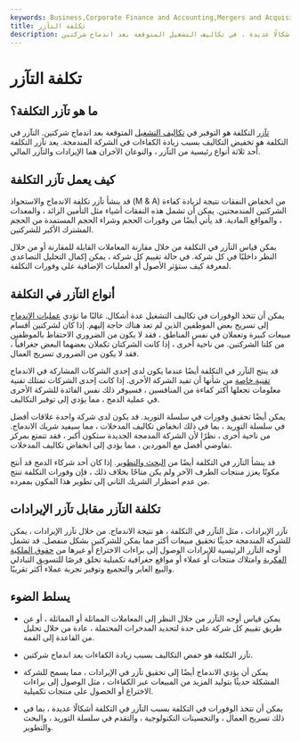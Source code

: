 ```yaml
---
keywords: Business,Corporate Finance and Accounting,Mergers and Acquisitions,M&amp;amp;A
title: تكلفة التآزر
description: تآزر التكلفة هو الوفورات ، التي يمكن أن تتخذ أشكالًا عديدة ، في تكاليف التشغيل المتوقعة بعد اندماج شركتين.
---
```


# تكلفة التآزر
## ما هو تآزر التكلفة؟

[تآزر](/synergy) التكلفة هو التوفير في [تكاليف التشغيل](/operating-cost) المتوقعة بعد اندماج شركتين. التآزر في التكلفة هو تخفيض التكاليف بسبب زيادة الكفاءات في الشركة المندمجة. يعد تآزر التكلفة أحد ثلاثة أنواع رئيسية من التآزر ، والنوعان الآخران هما الإيرادات والتآزر المالي.

## كيف يعمل تآزر التكلفة

قد ينشأ تآزر تكلفة الاندماج والاستحواذ (M & A) من انخفاض النفقات نتيجة لزيادة كفاءة الشركتين المندمجتين. يمكن أن تشمل هذه النفقات أشياء مثل التأمين الزائد ، والمعدات ، والمواقع المادية. قد يأتي أيضًا من وفورات الحجم وشراء الحجم المستمدة من الحجم المشترك الأكبر للشركتين.

يمكن قياس التآزر في التكلفة من خلال مقارنة المعاملات القابلة للمقارنة أو من خلال النظر داخليًا في كل شركة. في حالة تقييم كل شركة ، يمكن إكمال التحليل التصاعدي لمعرفة كيف ستؤثر الأصول أو العمليات الإضافية على وفورات التكلفة.

## أنواع التآزر في التكلفة

يمكن أن تتخذ الوفورات في تكاليف التشغيل عدة أشكال. غالبًا ما تؤدي [عمليات الاندماج](/merger) إلى تسريح بعض الموظفين الذين لم تعد هناك حاجة إليهم. إذا كان لشركتين أقسام مبيعات كبيرة وتعملان في نفس المناطق ، فقد لا يكون من الضروري الاحتفاظ بالموظفين من كلتا الشركتين. من ناحية أخرى ، إذا كانت الشركتان تكملان بعضهما البعض جغرافياً ، فقد لا يكون من الضروري تسريح العمال.

قد ينتج التآزر في التكلفة أيضًا عندما يكون لدى إحدى الشركات المشاركة في الاندماج [تقنية خاصة](/proprietarytechnology) من شأنها أن تفيد الشركة الأخرى. إذا كانت إحدى الشركات تمتلك تقنية معلومات تجعلها أكثر كفاءة من المنافسين ، فسيوفر ذلك نفس الفائدة للشركة الأخرى في عملية الدمج ، مما يؤدي إلى توفير التكاليف.

يمكن أيضًا تحقيق وفورات في سلسلة التوريد. قد يكون لدى شركة واحدة علاقات أفضل في سلسلة التوريد ، بما في ذلك انخفاض تكاليف المدخلات ، مما سيفيد شريك الاندماج. من ناحية أخرى ، نظرًا لأن الشركة المدمجة الجديدة ستكون أكبر ، فقد تتمتع بمركز تفاوضي أفضل مع الموردين ، مما يؤدي إلى انخفاض تكاليف المدخلات.

قد ينشأ التآزر في التكلفة أيضًا من [البحث والتطوير](/randd). إذا كان أحد شركاء الدمج قد أنتج مكونًا يعزز منتجات الطرف الآخر ولم يكن متاحًا بخلاف ذلك ، فإن وفورات التكلفة تنتج من عدم اضطرار الشريك الثاني إلى تطوير هذا المكون بمفرده.

## تكلفة التآزر مقابل تآزر الإيرادات

تآزر الإيرادات ، مثل التآزر في التكلفة ، هو نتيجة الاندماج. من خلال تآزر الإيرادات ، يمكن للشركة المندمجة حديثًا تحقيق مبيعات أكثر مما يمكن للشركتين بشكل منفصل. قد تشمل أوجه التآزر الرئيسية للإيرادات الوصول إلى براءات الاختراع أو غيرها من [حقوق الملكية الفكرية](/intellectualproperty) وامتلاك منتجات أو عملاء أو مواقع جغرافية تكميلية تخلق فرصًا للتسويق التبادلي والبيع العابر والتجميع وتوفير تجربة عملاء أكثر تقريبًا.

## يسلط الضوء

- يمكن قياس أوجه التآزر من خلال النظر إلى المعاملات المماثلة أو المماثلة ، أو عن طريق تقييم كل شركة على حدة لتحديد المدخرات المحتملة ، عادة من خلال تحليل من القاعدة إلى القمة.

- تآزر التكلفة هو خفض التكاليف بسبب زيادة الكفاءات بعد اندماج شركتين.

- يمكن أن يؤدي الاندماج أيضًا إلى تحقيق تآزر في الإيرادات ، مما يسمح للشركة المشكلة حديثًا بتوليد المزيد من المبيعات عبر الكفاءات ، مثل الوصول إلى براءات الاختراع أو الحصول على منتجات تكميلية.

- يمكن أن تتخذ الوفورات في التكلفة بسبب التآزر في التكلفة أشكالًا عديدة ، بما في ذلك تسريح العمال ، والتحسينات التكنولوجية ، والتقدم في سلسلة التوريد ، والبحث والتطوير.

